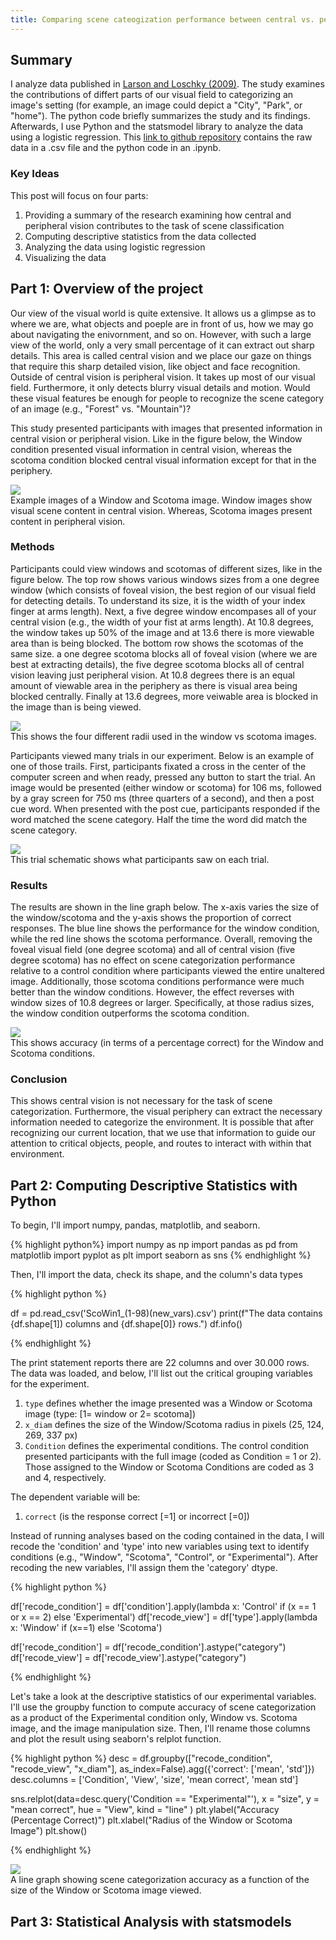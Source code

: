 ```yaml
---
title: Comparing scene cateogization performance between central vs. peripheral vision
---
```


## Summary

I analyze data published in [Larson and Loschky (2009)](https://jov.arvojournals.org/article.aspx?articleid=2122327).  The study examines the contributions of differt parts of our visual field to categorizing an image's setting (for example, an image could depict a "City", "Park", or "home").  The python code briefly summarizes the study and its findings.  Afterwards, I use Python and the statsmodel library to analyze the data using a logistic regression.  This [link to github repository](https://github.com/adam-m-larson/Logistic-Regression-Analysis-with-Larson-and-Loschky-2009-) contains the raw data in a .csv file and the python code in an .ipynb.

### Key Ideas

This post will focus on four parts:

1. Providing a summary of the research examining how central and peripheral vision contributes to the task of scene classification
2. Computing descriptive statistics from the data collected
3. Analyzing the data using logistic regression
4. Visualizing the data

## Part 1: Overview of the project

Our view of the visual world is quite extensive. It allows us a glimpse as to where we are, what objects and poeple are in front of us, how we may go about navigating the enivornment, and so on. However, with such a large view of the world, only a very small percentage of it can extract out sharp details. This area is called central vision and we place our gaze on things that require this sharp detailed vision, like object and face recognition. Outside of central vision is peripheral vision. It takes up most of our visual field. Furthermore, it only detects blurry visual details and motion. Would these visual features be enough for people to recognize the scene category of an image (e.g., "Forest" vs. "Mountain")?

This study presented participants with images that presented information in central vision or peripheral vision. Like in the figure below, the Window condition presented visual information in central vision, whereas the scotoma condition blocked central visual information except for that in the periphery.

<div class="card mb-3">
    <img class="card-img-top" src="/theme/img/ScoWin_img/m_jov-9-10-6-fig002.jpeg"/>
    <div class="card-body bg-light">
        <div class="card-text">
            Example images of a Window and Scotoma image.  Window images show visual scene content in central vision.  Whereas, Scotoma images present content in peripheral vision.
        </div>
    </div>
</div>

### Methods

Participants could view windows and scotomas of different sizes, like in the figure below.  The top row shows various windows sizes from a one degree window (which consists of foveal vision, the best region of our visual field for detecting details.  To understand its size, it is the width of your index finger at arms length).  Next, a five degree window encompases all of your central vision (e.g., the width of your fist at arms length).  At 10.8 degrees, the window takes up 50% of the image and at 13.6 there is more viewable area than is being blocked.  The bottom row shows the scotomas of the same size.  a one degree scotoma blocks all of foveal vision (where we are best at extracting details), the five degree scotoma blocks all of central vision leaving just peripheral vision.  At 10.8 degrees there is an equal amount of viewable area in the periphery as there is visual area being blocked centrally.  Finally at 13.6 degrees, more veiwable area is blocked in the image than is being viewed. 

<div class="card mb-3">
    <img class="card-img-top" src="/theme/img/ScoWin_img/m_jov-9-10-6-fig003.jpeg"/>
    <div class="card-body bg-light">
        <div class="card-text">
            This shows the four different radii used in the window vs scotoma images.
        </div>
    </div>
</div>

Participants viewed many trials in our experiment.  Below is an example of one of those trails.  First, participants fixated a cross in the center of the computer screen and when ready, pressed any button to start the trial.  An image would be presented (either window or scotoma) for 106 ms, followed by a gray screen for 750 ms (three quarters of a second), and then a post cue word.  When presented with the post cue, participants responded if the word matched the scene category.  Half the time the word did match the scene category.  

<div class="card mb-3">
    <img class="card-img-top" src="/theme/img/ScoWin_img/m_jov-9-10-6-fig004.jpeg"/>
    <div class="card-body bg-light">
        <div class="card-text">
            This trial schematic shows what participants saw on each trial.
        </div>
    </div>
</div>

### Results

The results are shown in the line graph below.  The x-axis varies the size of the window/scotoma and the y-axis shows the proportion of correct responses.  The blue line shows the performance for the window condition, while the red line shows the scotoma performance.  Overall, removing the foveal visual field (one degree scotoma) and all of central vision (five degree scotoma) has no effect on scene categorization performance relative to a control condition where participants viewed the entire unaltered image.  Additionally, those scotoma conditions performance were much better than the window conditions.  However, the effect reverses with window sizes of 10.8 degrees or larger.  Specifically, at those radius sizes, the  window condition outperforms the scotoma condition. 

<div class="card mb-3">
    <img class="card-img-top" src="/theme/img/ScoWin_img/m_jov-9-10-6-fig005.jpeg"/>
    <div class="card-body bg-light">
        <div class="card-text">
            This shows accuracy (in terms of a percentage correct) for the Window and Scotoma conditions. 
        </div>
    </div>
</div>

### Conclusion

This shows central vision is not necessary for the task of scene categorization.  Furthermore, the visual periphery can extract the necessary information needed to categorize the environment.  It is possible that after recognizing our current location, that we use that information to guide our attention to critical objects, people, and routes to interact with within that environment.

## Part 2: Computing Descriptive Statistics with Python

To begin, I'll import numpy, pandas, matplotlib, and seaborn.

{% highlight python%}
import numpy as np
import pandas as pd
from matplotlib import pyplot as plt
import seaborn as sns
{% endhighlight %}

Then, I'll import the data, check its shape, and the column's data types

{% highlight python %}

df = pd.read_csv('ScoWin1_(1-98)(new_vars).csv')
print(f"The data contains {df.shape[1]) columns and {df.shape[0]} rows.")
df.info()

{% endhighlight %}

The print statement reports there are 22 columns and over 30.000 rows.  The data was loaded, and below, I'll list out the critical grouping variables for the experiment.

1. `type` defines whether the image presented was a Window or Scotoma image (type: [1= window or 2= scotoma])
2. `x_diam` defines the size of the Window/Scotoma radius in pixels (25, 124, 269, 337 px)
3. `Condition` defines the experimental conditions.  The control condition presented participants with the full image (coded as Condition = 1 or 2).  Those assigned to the Window or Scotoma Conditions are coded as 3 and 4, respectively.

The dependent variable will be:
1. `correct` (is the response correct [=1] or incorrect [=0])

Instead of running analyses based on the coding contained in the data, I will recode the 'condition' and 'type' into new variables using text to identify conditions (e.g., "Window", "Scotoma", "Control", or "Experimental").  After recoding the new variables, I'll assign them the 'category' dtype. 

{% highlight python %}

df['recode_condition'] = df['condition'].apply(lambda x: 'Control' if (x == 1 or x == 2) else 'Experimental')
df['recode_view'] = df['type'].apply(lambda x: 'Window' if (x==1) else 'Scotoma')

df['recode_condition'] = df['recode_condition'].astype("category")
df['recode_view'] = df['recode_view'].astype("category")

{% endhighlight %}

Let's take a look at the descriptive statistics of our experimental variables.  I'll use the groupby function to compute accuracy of scene categorization as a product of the Experimental condition only, Window vs. Scotoma image, and the image manipulation size.  Then, I'll rename those columns and plot the result using seaborn's relplot function.

{% highlight python %}
desc = df.groupby(["recode_condition", "recode_view", "x_diam"], as_index=False).agg({'correct': ['mean', 'std']})
desc.columns = ['Condition', 'View', 'size', 'mean correct', 'mean std']

sns.relplot(data=desc.query('Condition == "Experimental"'),
            x = "size",
            y = "mean correct",
            hue = "View",
            kind = "line"
           )
plt.ylabel("Accuracy (Percentage Correct)")
plt.xlabel("Radius of the Window or Scotoma Image")
plt.show()

{% endhighlight %}

<div class="card mb-3">
    <img class="card-img-top" src="/theme/img/ScoWin_img/Scene-categorization-accuracy.jpg"/>
    <div class="card-body bg-light">
        <div class="card-text">
            A line graph showing scene categorization accuracy as a function of the size of the Window or Scotoma image viewed.   
        </div>
    </div>
</div>

## Part 3: Statistical Analysis with statsmodels

